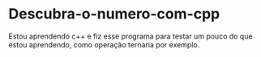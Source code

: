 # Descubra-o-numero-com-cpp
Estou aprendendo c++ e fiz esse programa para testar um pouco do que estou aprendendo, como operação ternaria por exemplo.
